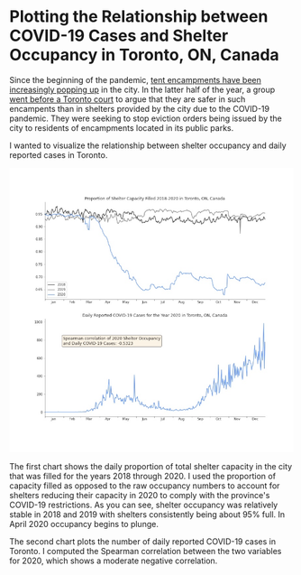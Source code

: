 # Plotting the Relationship between COVID-19 Cases and Shelter Occupancy in Toronto, ON, Canada

Since the beginning of the pandemic, [tent encampments have been increasingly popping up](https://www.thestar.com/news/gta/2020/05/14/tents-housing-the-homeless-are-popping-up-around-toronto-heres-what-the-city-is-doing-about-it.html) in the city. In the latter half of the year, a group [went before a Toronto court](https://www.cbc.ca/news/canada/toronto/toronto-homeless-tents-shelters-pandemic-1.5746955) to argue that they are safer in such encampents than in shelters provided by the city due to the COVID-19 pandemic. They were seeking to stop eviction orders being issued by the city to residents of encampments located in its public parks.

I wanted to visualize the relationship between shelter occupancy and daily reported cases in Toronto.

![](Covid-and-Shelters.jpg)

The first chart shows the daily proportion of total shelter capacity in the city that was filled for the years 2018 through 2020. I used the proportion of capacity filled as opposed to the raw occupancy numbers to account for shelters reducing their capacity in 2020 to comply with the province's COVID-19 restrictions. As you can see, shelter occupancy was relatively stable in 2018 and 2019 with shelters consistently being about 95% full. In April 2020 occupancy begins to plunge.

The second chart plots the number of daily reported COVID-19 cases in Toronto. I computed the Spearman correlation between the two variables for 2020, which shows a moderate negative correlation.
